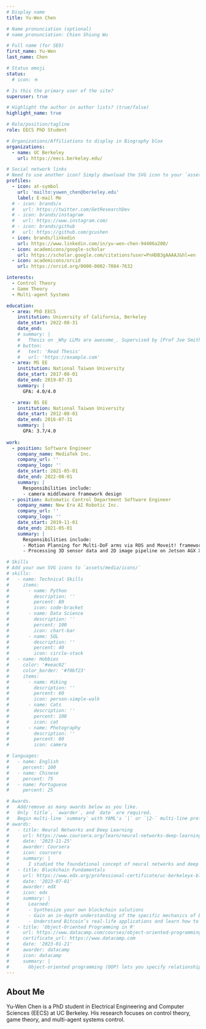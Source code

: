 ```yaml
---
# Display name
title: Yu-Wen Chen

# Name pronunciation (optional)
# name_pronunciation: Chien Shiung Wu

# Full name (for SEO)
first_name: Yu-Wen
last_name: Chen

# Status emoji
status:
  # icon: ☕️

# Is this the primary user of the site?
superuser: true

# Highlight the author in author lists? (true/false)
highlight_name: true

# Role/position/tagline
role: EECS PhD Student

# Organizations/Affiliations to display in Biography blox
organizations:
  - name: UC Berkeley
    url: https://eecs.berkeley.edu/

# Social network links
# Need to use another icon? Simply download the SVG icon to your `assets/media/icons/` folder.
profiles:
  - icon: at-symbol
    url: 'mailto:yuwen_chen@berkeley.edu'
    label: E-mail Me
  # - icon: brands/x
  #   url: https://twitter.com/GetResearchDev
  # - icon: brands/instagram
  #   url: https://www.instagram.com/
  # - icon: brands/github
  #   url: https://github.com/gcushen
  - icon: brands/linkedin
    url: https://www.linkedin.com/in/yu-wen-chen-94406a200/
  - icon: academicons/google-scholar
    url: https://scholar.google.com/citations?user=PnHDB3gAAAAJ&hl=en
  - icon: academicons/orcid
    url: https://orcid.org/0000-0002-7084-7632

interests:
  - Control Theory
  - Game Theory
  - Multi-agent Systems

education:
  - area: PhD EECS
    institution: University of California, Berkeley
    date_start: 2022-08-31
    date_end: 
    # summary: |
    #   Thesis on _Why LLMs are awesome_. Supervised by [Prof Joe Smith](https://example.com). Presented papers at 5 IEEE conferences with the contributions being published in 2 Springer journals.
    # button:
    #   text: 'Read Thesis'
    #   url: 'https://example.com'
  - area: MS EE
    institution: National Taiwan University
    date_start: 2017-08-01
    date_end: 2019-07-31
    summary: |
      GPA: 4.0/4.0

  - area: BS EE
    institution: National Taiwan University
    date_start: 2012-08-01
    date_end: 2016-07-31
    summary: |
      GPA: 3.7/4.0
      
work:
  - position: Software Engineer
    company_name: MediaTek Inc.
    company_url: ''
    company_logo: ''
    date_start: 2021-05-01
    date_end: 2022-08-01
    summary: |
      Responsibilities include:
      - camera middleware framework design
  - position: Automatic Control Department Software Engineer
    company_name: New Era AI Robotic Inc.
    company_url: ''
    company_logo: ''
    date_start: 2019-11-01
    date_end: 2021-05-01
    summary: |
      Responsibilities include:
      - Motion Planning for Multi-DoF arms via ROS and Moveit! frameworks
      - Processing 3D sensor data and 2D image pipeline on Jetson AGX Xavier

# Skills
# Add your own SVG icons to `assets/media/icons/`
# skills:
#   - name: Technical Skills
#     items:
#       - name: Python
#         description: ''
#         percent: 80
#         icon: code-bracket
#       - name: Data Science
#         description: ''
#         percent: 100
#         icon: chart-bar
#       - name: SQL
#         description: ''
#         percent: 40
#         icon: circle-stack
#   - name: Hobbies
#     color: '#eeac02'
#     color_border: '#f0bf23'
#     items:
#       - name: Hiking
#         description: ''
#         percent: 60
#         icon: person-simple-walk
#       - name: Cats
#         description: ''
#         percent: 100
#         icon: cat
#       - name: Photography
#         description: ''
#         percent: 80
#         icon: camera

# languages:
#   - name: English
#     percent: 100
#   - name: Chinese
#     percent: 75
#   - name: Portuguese
#     percent: 25

# Awards.
#   Add/remove as many awards below as you like.
#   Only `title`, `awarder`, and `date` are required.
#   Begin multi-line `summary` with YAML's `|` or `|2-` multi-line prefix and indent 2 spaces below.
# awards:
#   - title: Neural Networks and Deep Learning
#     url: https://www.coursera.org/learn/neural-networks-deep-learning
#     date: '2023-11-25'
#     awarder: Coursera
#     icon: coursera
#     summary: |
#       I studied the foundational concept of neural networks and deep learning. By the end, I was familiar with the significant technological trends driving the rise of deep learning; build, train, and apply fully connected deep neural networks; implement efficient (vectorized) neural networks; identify key parameters in a neural network’s architecture; and apply deep learning to your own applications.
#   - title: Blockchain Fundamentals
#     url: https://www.edx.org/professional-certificate/uc-berkeleyx-blockchain-fundamentals
#     date: '2023-07-01'
#     awarder: edX
#     icon: edx
#     summary: |
#       Learned:
#       - Synthesize your own blockchain solutions
#       - Gain an in-depth understanding of the specific mechanics of Bitcoin
#       - Understand Bitcoin’s real-life applications and learn how to attack and destroy Bitcoin, Ethereum, smart contracts and Dapps, and alternatives to Bitcoin’s Proof-of-Work consensus algorithm
#   - title: 'Object-Oriented Programming in R'
#     url: https://www.datacamp.com/courses/object-oriented-programming-with-s3-and-r6-in-r
#     certificate_url: https://www.datacamp.com
#     date: '2023-01-21'
#     awarder: datacamp
#     icon: datacamp
#     summary: |
#       Object-oriented programming (OOP) lets you specify relationships between functions and the objects that they can act on, helping you manage complexity in your code. This is an intermediate level course, providing an introduction to OOP, using the S3 and R6 systems. S3 is a great day-to-day R programming tool that simplifies some of the functions that you write. R6 is especially useful for industry-specific analyses, working with web APIs, and building GUIs.
---
```


## About Me

Yu-Wen Chen is a PhD student in Electrical Engineering and Computer Sciences (EECS) at UC Berkeley. His research focuses on control theory, game theory, and multi-agent systems control.
